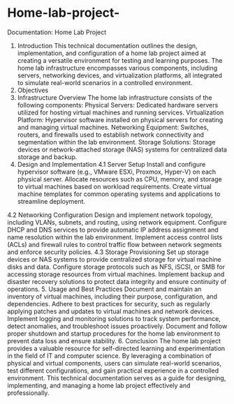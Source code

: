# Home-lab-project-
Documentation: Home Lab Project
1. Introduction
This technical documentation outlines the design, implementation, and configuration of a home lab project aimed at creating a versatile environment for testing and learning purposes. The home lab infrastructure encompasses various components, including servers, networking devices, and virtualization platforms, all integrated to simulate real-world scenarios in a controlled environment.
2. Objectives
3. Infrastructure Overview
The home lab infrastructure consists of the following components:
    Physical Servers: Dedicated hardware servers utilized for hosting virtual machines and running services.
    Virtualization Platform: Hypervisor software installed on physical servers for creating and managing virtual machines.
    Networking Equipment: Switches, routers, and firewalls used to establish network connectivity and segmentation within the lab environment.
    Storage Solutions: Storage devices or network-attached storage (NAS) systems for centralized data storage and backup.
4. Design and Implementation
4.1 Server Setup
    Install and configure hypervisor software (e.g., VMware ESXi, Proxmox, Hyper-V) on each physical server.
    Allocate resources such as CPU, memory, and storage to virtual machines based on workload requirements.
    Create virtual machine templates for common operating systems and applications to streamline deployment.

4.2 Networking Configuration
    Design and implement network topology, including VLANs, subnets, and routing, using network equipment.
    Configure DHCP and DNS services to provide automatic IP address assignment and name resolution within the lab environment.
    Implement access control lists (ACLs) and firewall rules to control traffic flow between network segments and enforce security policies.
4.3 Storage Provisioning
    Set up storage devices or NAS systems to provide centralized storage for virtual machine disks and data.
    Configure storage protocols such as NFS, iSCSI, or SMB for accessing storage resources from virtual machines.
    Implement backup and disaster recovery solutions to protect data integrity and ensure continuity of operations.
5. Usage and Best Practices
    Document and maintain an inventory of virtual machines, including their purpose, configuration, and dependencies.
    Adhere to best practices for security, such as regularly applying patches and updates to virtual machines and network devices.
    Implement logging and monitoring solutions to track system performance, detect anomalies, and troubleshoot issues proactively.
    Document and follow proper shutdown and startup procedures for the home lab environment to prevent data loss and ensure stability.
6. Conclusion
The home lab project provides a valuable resource for self-directed learning and experimentation in the field of IT and computer science. By leveraging a combination of physical and virtual components, users can simulate real-world scenarios, test different configurations, and gain practical experience in a controlled environment. This technical documentation serves as a guide for designing, implementing, and managing a home lab project effectively and professionally.

